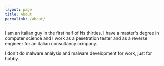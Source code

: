 ```yaml
---
layout: page
title: About
permalink: /about/
---
```


I am an italian guy in the first half of his thirties. I have a master's degree in computer science and I work as a penetration tester and as a reverse engineer for an italian consultancy company.

I don't do malware analysis and malware development for work, just for hobby.
